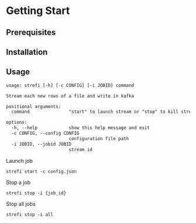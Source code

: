 # Getting Start

## Prerequisites

## Installation

## Usage

```txt
usage: strefi [-h] [-c CONFIG] [-i JOBID] command

Stream each new rows of a file and write in kafka

positional arguments:
  command               "start" to launch stream or "stop" to kill stream

options:
  -h, --help            show this help message and exit
  -c CONFIG, --config CONFIG
                        configuration file path
  -i JOBID, --jobid JOBID
                        stream id
```

Launch job

    strefi start -c config.json

Stop a job

    strefi stop -i {job_id}

Stop all jobs

    strefi stop -i all
